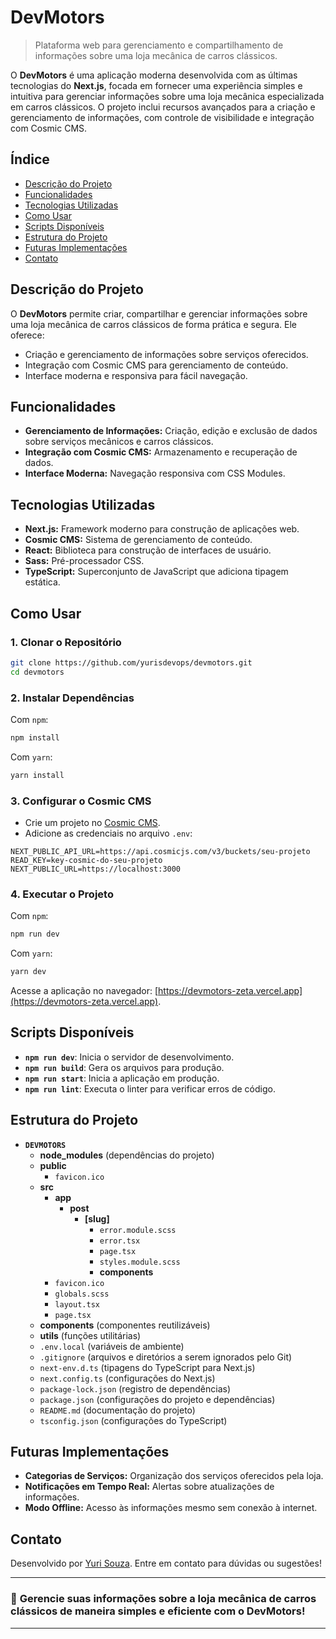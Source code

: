 # DevMotors

> Plataforma web para gerenciamento e compartilhamento de informações sobre uma loja mecânica de carros clássicos.

O **DevMotors** é uma aplicação moderna desenvolvida com as últimas tecnologias do **Next.js**, focada em fornecer uma experiência simples e intuitiva para gerenciar informações sobre uma loja mecânica especializada em carros clássicos. O projeto inclui recursos avançados para a criação e gerenciamento de informações, com controle de visibilidade e integração com Cosmic CMS.

## Índice

- [Descrição do Projeto](#descrição-do-projeto)
- [Funcionalidades](#funcionalidades)
- [Tecnologias Utilizadas](#tecnologias-utilizadas)
- [Como Usar](#como-usar)
- [Scripts Disponíveis](#scripts-disponíveis)
- [Estrutura do Projeto](#estrutura-do-projeto)
- [Futuras Implementações](#futuras-implementações)
- [Contato](#contato)

## Descrição do Projeto

O **DevMotors** permite criar, compartilhar e gerenciar informações sobre uma loja mecânica de carros clássicos de forma prática e segura. Ele oferece:

- Criação e gerenciamento de informações sobre serviços oferecidos.
- Integração com Cosmic CMS para gerenciamento de conteúdo.
- Interface moderna e responsiva para fácil navegação.

## Funcionalidades

- **Gerenciamento de Informações:** Criação, edição e exclusão de dados sobre serviços mecânicos e carros clássicos.
- **Integração com Cosmic CMS:** Armazenamento e recuperação de dados.
- **Interface Moderna:** Navegação responsiva com CSS Modules.

## Tecnologias Utilizadas

- **Next.js:** Framework moderno para construção de aplicações web.
- **Cosmic CMS:** Sistema de gerenciamento de conteúdo.
- **React:** Biblioteca para construção de interfaces de usuário.
- **Sass:** Pré-processador CSS.
- **TypeScript:** Superconjunto de JavaScript que adiciona tipagem estática.

## Como Usar

### 1. Clonar o Repositório

```bash
git clone https://github.com/yurisdevops/devmotors.git
cd devmotors
```

### 2. Instalar Dependências

Com `npm`:

```bash
npm install
```

Com `yarn`:

```bash
yarn install
```

### 3. Configurar o Cosmic CMS

- Crie um projeto no [Cosmic CMS](https://www.cosmicjs.com/).
- Adicione as credenciais no arquivo `.env`:

```env
NEXT_PUBLIC_API_URL=https://api.cosmicjs.com/v3/buckets/seu-projeto
READ_KEY=key-cosmic-do-seu-projeto
NEXT_PUBLIC_URL=https://localhost:3000
```

### 4. Executar o Projeto

Com `npm`:

```bash
npm run dev
```

Com `yarn`:

```bash
yarn dev
```

Acesse a aplicação no navegador: [https://devmotors-zeta.vercel.app](https://devmotors-zeta.vercel.app).

## Scripts Disponíveis

- **`npm run dev`**: Inicia o servidor de desenvolvimento.
- **`npm run build`**: Gera os arquivos para produção.
- **`npm run start`**: Inicia a aplicação em produção.
- **`npm run lint`**: Executa o linter para verificar erros de código.

## Estrutura do Projeto

- **`DEVMOTORS`**
  - **node_modules** (dependências do projeto)
  - **public**
    - `favicon.ico`
  - **src**
    - **app**
      - **post**
        - **[slug]**
          - `error.module.scss`
          - `error.tsx`
          - `page.tsx`
          - `styles.module.scss`
          - **components**
    - `favicon.ico`
    - `globals.scss`
    - `layout.tsx`
    - `page.tsx`
  - **components** (componentes reutilizáveis)
  - **utils** (funções utilitárias)
  - `.env.local` (variáveis de ambiente)
  - `.gitignore` (arquivos e diretórios a serem ignorados pelo Git)
  - `next-env.d.ts` (tipagens do TypeScript para Next.js)
  - `next.config.ts` (configurações do Next.js)
  - `package-lock.json` (registro de dependências)
  - `package.json` (configurações do projeto e dependências)
  - `README.md` (documentação do projeto)
  - `tsconfig.json` (configurações do TypeScript)

## Futuras Implementações

- **Categorias de Serviços:** Organização dos serviços oferecidos pela loja.
- **Notificações em Tempo Real:** Alertas sobre atualizações de informações.
- **Modo Offline:** Acesso às informações mesmo sem conexão à internet.

## Contato

Desenvolvido por [Yuri Souza](https://github.com/seu-usuario). Entre em contato para dúvidas ou sugestões!

---

### 🚗 **Gerencie suas informações sobre a loja mecânica de carros clássicos de maneira simples e eficiente com o DevMotors!**

---
